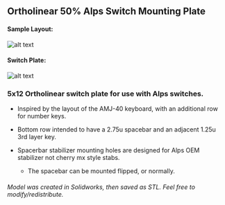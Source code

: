 ## Ortholinear 50% Alps Switch Mounting Plate

#### Sample Layout:
![alt text](https://i.imgur.com/KS6zdEy.jpg)

#### Switch Plate:
![alt text](https://i.imgur.com/tT11VKq.jpg)


### 5x12 Ortholinear switch plate for use with Alps switches.
* Inspired by the layout of the AMJ-40 keyboard, with an additional row for number keys.

* Bottom row intended to have a 2.75u spacebar and an adjacent 1.25u 3rd layer key.
* Spacerbar stabilizer mounting holes are designed for Alps OEM stabilizer not cherry mx style stabs.
    * The spacebar can be mounted flipped, or normally.

###### Model was created in Solidworks, then saved as STL. Feel free to modify/redistribute.
